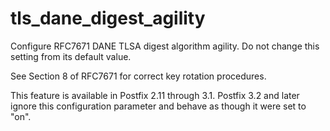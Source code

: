 # tls_dane_digest_agility 

 Configure RFC7671 DANE TLSA digest algorithm agility.
Do not change this setting from its default value. 

 See Section 8 of RFC7671 for correct key rotation procedures.  

 This feature is available in Postfix 2.11 through 3.1.  Postfix
3.2 and later ignore this configuration parameter and behave as
though it were set to "on".  


